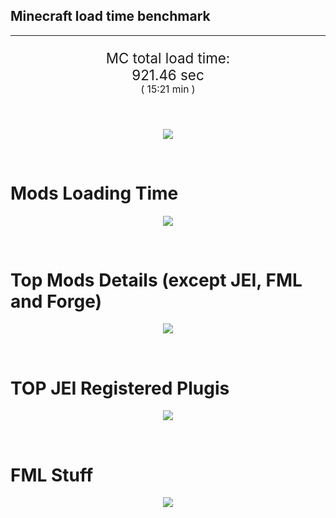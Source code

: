 ## Minecraft load time benchmark


---

<p align="center" style="font-size:160%;">
MC total load time:<br>
921.46 sec
<br>
<sup><sub>(
15:21 min
)</sub></sup>
</p>

<br>


<p align="center">
<img src="https://quickchart.io/chart?w=400&h=30&c={%20type:%20'horizontalBar',%20data:%20{%20datasets:%20[%20{label:%20'MODS:',%20data:%20[642.63]},%20{label:%20'FML%20stuff:',%20data:%20[278.83]}%20]%20},%20options:%20{%20scales:%20{%20xAxes:%20[{display:%20false,stacked:%20true}],%20yAxes:%20[{display:%20false,stacked:%20true}],%20},%20elements:%20{rectangle:%20{borderWidth:%202}},%20legend:%20{display:%20false,},%20plugins:%20{datalabels:%20{color:%20'white',formatter:%20(value,%20context)%20=>%20[context.dataset.label,%20value].join('%20')%20}}%20}%20}"/>
</p>

<br>

# Mods Loading Time
<p align="center">
<img src="https://quickchart.io/chart?w=400&h=300&c={%20type:%20'outlabeledPie',%20options:%20{%20cutoutPercentage:%2025,%20plugins:%20{%20legend:%20!1,%20outlabels:%20{%20stretch:%205,%20padding:%201,%20text:%20(v,i)=>[%20v.labels[v.dataIndex],'%20',%20(v.percent*1000|0)/10,%20String.fromCharCode(37)].join('')%20}%20}%20},%20data:%20{...%20`%203e76ba%20176.06s%20Just%20Enough%20Items;%20386AA7%2033.25s%20Just%20Enough%20Items%20(Plugins);%20518ba8%2034.50s%20Charset;%20438f30%2025.36s%20The%20Betweenlands;%208c2ccd%2021.74s%20Immersive%20Engineering;%20516fa8%2019.89s%20Ender%20IO;%205161a8%2019.23s%20CraftTweaker2;%20214d9e%2018.36s%20Minecraft%20Forge;%208f304e%2018.19s%20Astral%20Sorcery;%205a352c%2016.34s%20Shadowfacts'%20Forgelin;%20306e8f%2012.66s%20Custom%20Loading%20Screen;%209d2ccd%2012.56s%20Immersive%20Intelligence;%207c813e%208.64s%20Thaumcraft;%205162a8%208.06s%20Applied%20Energistics%202;%206e176a%207.51s%20Unlimited%20Chisel%20Works;%20813e81%206.63s%20OpenComputers;%203e8160%206.54s%20The%20Twilight%20Forest;%208f3087%206.31s%20Forge%20Mod%20Loader;%20cd922c%205.92s%20NuclearCraft;%206e175e%205.89s%20Recurrent%20Complex;%20308f7e%205.31s%20Quark:%20RotN%20Edition;%20444444%20110.75s%2047%20Other%20mods;%20333333%2062.29s%20199%20'Fast'%20mods%20(load%201.0s%20-%200.1s);%20222222%200.64s%2018%20'Instant'%20mods%20(load%20%3C%200.1s)%20`%20.split(';').reduce((a,%20l)%20=>%20{%20l.match(/(\w{6})%20*(\d*\.\d*)s%20(.*)/)%20.slice(1).map((a,%20i)%20=>%20[[String.fromCharCode(35),a].join(''),%20parseFloat(a),%20a][i])%20.forEach((s,%20i)%20=>%20[a.datasets[0].backgroundColor,%20a.datasets[0].data,%20a.labels][i].push(s)%20);%20return%20a%20},%20{%20labels:%20[],%20datasets:%20[{%20backgroundColor:%20[],%20data:%20[],%20borderColor:%20'rgba(22,22,22,0.3)',%20borderWidth:%201%20}]%20})%20}%20}"/>
</p>

<br>

# Top Mods Details (except JEI, FML and Forge)
<p align="center">
<img src="https://quickchart.io/chart?w=400&h=450&c={%20options:%20{%20scales:%20{%20xAxes:%20[{stacked:%20true}],%20yAxes:%20[{stacked:%20true}],%20},%20plugins:%20{%20datalabels:%20{%20anchor:%20'end',%20align:%20'top',%20color:%20'white',%20backgroundColor:%20'rgba(46,%20140,%20171,%200.6)',%20borderColor:%20'rgba(41,%20168,%20194,%201.0)',%20borderWidth:%200.5,%20borderRadius:%203,%20padding:%200,%20font:%20{size:10},%20formatter:%20(v,ctx)%20=>%20ctx.datasetIndex!=ctx.chart.data.datasets.length-1%20?%20null%20:%20[((ctx.chart.data.datasets.reduce((a,b)=>a-%20-b.data[ctx.dataIndex],0)*10)|0)/10,'s'].join('')%20},%20colorschemes:%20{%20scheme:%20'office.Damask6'%20}%20}%20},%20type:%20'bar',%20data:%20{...(()%20=>%20{%20let%20a%20=%20{%20labels:%20[],%20datasets:%20[]%20};%20`%201:%20Construction;%202:%20Loading%20Resources;%203:%20PreInitialization;%204:%20Initialization;%205:%20InterModComms$IMC;%206:%20PostInitialization;%207:%20LoadComplete;%208:%20ModIdMapping%20`%20.split(';')%20.map(l%20=>%20l.match(/\d:%20(.*)/).slice(1))%20.forEach(([name])%20=>%20a.datasets.push({%20label:%20name,%20data:%20[]%20}));%20`%201%202%203%204%205%206%207%208%20;%20Charset%20|%200.03|%200.01|%202.92|%200.34|%200.00|%2031.18|%200.02|%200.00;%20The%20Betweenlands%20|%201.04|%200.08|%2020.68|%201.78|%200.00|%201.76|%200.02|%200.00;%20Immersive%20Engineering%20|%202.82|%200.03|%2011.40|%201.35|%200.00|%206.12|%200.03|%200.00;%20Ender%20IO%20|%203.02|%200.03|%204.23|%200.74|%204.37|%205.55|%200.02|%201.93;%20CraftTweaker2%20|%203.71|%200.01|%2015.24|%200.03|%200.00|%200.23|%200.02|%200.00;%20Astral%20Sorcery%20|%200.42|%200.02|%2015.03|%201.97|%200.00|%200.73|%200.02|%200.00;%20Shadowfacts'%20Forgelin%20|%2016.21|%200.03|%200.04|%200.02|%200.00|%200.02|%200.02|%200.00;%20Custom%20Loading%20Screen%20|%2012.58|%200.01|%200.02|%200.02|%200.00|%200.02|%200.02|%200.00;%20Immersive%20Intelligence%20|%201.46|%200.04|%206.40|%201.20|%200.00|%203.44|%200.02|%200.00;%20Thaumcraft%20|%201.24|%200.02|%200.89|%200.58|%200.01|%205.87|%200.02|%200.00;%20Applied%20Energistics%202%20|%200.27|%200.03|%204.03|%201.21|%200.16|%202.33|%200.02|%200.00;%20Unlimited%20Chisel%20Works%20|%200.08|%200.00|%207.34|%200.05|%200.00|%200.02|%200.02|%200.00%20`%20.split(';').slice(1)%20.map(l%20=>%20l.split('|').map(s%20=>%20s.trim()))%20.forEach(([name,%20...arr],%20i)%20=>%20{%20a.labels.push(name);%20arr.forEach((v,%20j)%20=>%20a.datasets[j].data[i]%20=%20v)%20});%20return%20a%20})()}%20}"/>
</p>

<br>

# TOP JEI Registered Plugis
<p align="center">
<img src="https://quickchart.io/chart?w=700&c={%20options:%20{%20elements:%20{%20rectangle:%20{%20borderWidth:%201%20}%20},%20legend:%20false%20},%20type:%20'horizontalBar',%20data:%20{...(()%20=>%20{%20let%20a%20=%20{%20labels:%20[],%20datasets:%20[{%20backgroundColor:%20'rgba(0,%2099,%20132,%200.5)',%20borderColor:%20'rgb(0,%2099,%20132)',%20data:%20[]%20}]%20};%20`%206.06:%20li.cil.oc.integration.jei.ModPluginOpenComputers;%203.99:%20cofh.thermalexpansion.plugins.jei.JEIPluginTE;%202.93:%20com.buuz135.thaumicjei.ThaumcraftJEIPlugin;%202.75:%20crazypants.enderio.machines.integration.jei.MachinesPlugin;%202.61:%20com.rwtema.extrautils2.crafting.jei.XUJEIPlugin;%202.43:%20nc.integration.jei.NCJEI;%202.29:%20gregtech.integration.jei.GTJeiPlugin;%201.85:%20hellfirepvp.astralsorcery.common.integrations.ModIntegrationJEI;%201.42:%20mezz.jei.plugins.vanilla.VanillaPlugin;%201.01:%20pl.pabilo8.immersiveintelligence.common.compat.jei.JEIHelper;%200.80:%20com.codetaylor.mc.athenaeum.integration.jei.PluginDelegate;%200.48:%20crazypants.enderio.base.integration.jei.JeiPlugin;%200.41:%20thebetweenlands.compat.jei.BetweenlandsJEIPlugin;%200.40:%20mcjty.rftools.compat.jei.RFToolsJeiPlugin;%200.37:%20epicsquid.roots.integration.jei.JEIRootsPlugin;%203.45:%20Other%2064%20Plugins%20`%20.split(';')%20.map(l%20=>%20l.split(':'))%20.forEach(([time,%20name])%20=>%20{%20a.labels.push(name);%20a.datasets[0].data.push(time)%20})%20;%20return%20a%20})()%20}%20}"/>
</p>

<br>

# FML Stuff
<p align="center">
<img src="https://quickchart.io/chart?w=500&h=400&c={%20options:%20{%20rotation:%20Math.PI,%20cutoutPercentage:%2055,%20plugins:%20{%20legend:%20!1,%20outlabels:%20{%20stretch:%205,%20padding:%201,%20text:%20(v)=>v.labels%20},%20doughnutlabel:%20{%20labels:%20[%20{%20text:%20'FML%20stuff:',%20color:%20'rgba(128,%20128,%20128,%200.5)',%20font:%20{size:%2018}%20},%20{%20text:%20[278.83,'s'].join(''),%20color:%20'rgba(128,%20128,%20128,%201)',%20font:%20{size:%2022}%20}%20]%20},%20}%20},%20type:%20'outlabeledPie',%20data:%20{...(()%20=>%20{%20let%20a%20=%20{%20labels:%20[],%20datasets:%20[{%20backgroundColor:%20[],%20data:%20[],%20borderColor:%20'rgba(22,22,22,0.3)',%20borderWidth:%202%20}]%20};%20`%20993A00%202.69s%20Loading%20sounds;%20994400%202.78s%20Loading%20Resource%20-%20SoundHandler;%20994F00%2020.06s%20ModelLoader:%20blocks;%20995900%2013.78s%20ModelLoader:%20items;%20996300%2013.35s%20ModelLoader:%20baking;%20996D00%20152.33s%20Indexing%20ingredients;%20444444%2073.85s%20Other%20`%20.split(';')%20.map(l%20=>%20l.match(/(\w{6})%20*(\d*\.\d*)s%20(.*)/))%20.forEach(([,%20col,%20time,%20name])%20=>%20{%20a.labels.push([name,%20'%20',%20time,%20's'].join(''));%20a.datasets[0].data.push(parseFloat(time));%20a.datasets[0].backgroundColor.push([String.fromCharCode(35),%20col].join(''))%20})%20;%20return%20a%20})()}%20}"/>
</p>

<br>
